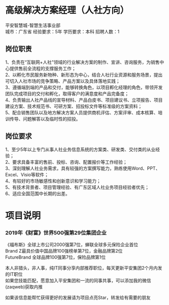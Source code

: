 # 高级解决方案经理（人社方向）
平安智慧城-智慧生活事业部  
城市：广东省 经验要求：5年 学历要求：本科  招聘人数：1

## 岗位职责
1、负责在“互联网+人社”领域的行业解决方案的制作、宣讲、咨询服务，为销售中心提供售前全流程的支撑服务工作；   
2、以孵化市民服务新物种、新形态为中心，结合人社行业资源和服务场景，提出可切入人社市场的竞争策略、产品方案以及具体落地实践；   
3、遵循端到端的产品和交付，能够转换角色，以项目孵化经理的角色，带领开发团队完成项目的交付和孵化，取得客户的满意度和产品完备度；   
4、负责输出人社产品线的宣导材料、产品白皮书、项目建议书、立项报告、项目建设方案、技术规范书、可研方案、招投标文件等标准级的方案资料；   
5、配合销售团队以及地方解决方案人员提供商机评估、方案评审、成本核算、培训传导、问题解答以及临时性的招投。

## 岗位要求
1、至少5年以上专门从事人社业务信息系统的方案类、研发类、交付类的从业经验；   
2、要求具备丰富的售前、投标、咨询、配置报价等工作经验；   
3、深刻理解人社业务需求，具有较强的方案撰写能力，熟练使用Word、PPT、Excel、Visio等软件；   
4、有较好的市场敏感性和创新意识和学习能力；   
5、有技术背景者、项目管理经验、有广东区域人社业务项目经验者优先；   
6、适应全国范围中长期的出差。

# 项目说明

### 2019年《财富》世界500强第29位集团企业
《福布斯》全球上市公司2000强第7位，蝉联全球多元保险企业首位  
Brand Z最具价值中国品牌100强榜单第7位，金融品牌第2位  
FutureBrand 全球品牌100强第7位，保险品牌第1位

本人非猎头，非人事，纯IT同事分享内部推荐职位，每天更新平安集团2个月内发的IT职位  
如果您技能匹配，愿意加入平安集团和一流的同事共事，可以添加我的微信(zaqweb)获取内推 

如果该信息能帮忙获得更好的发展请为项目点亮Star，转发给有需要的朋友




